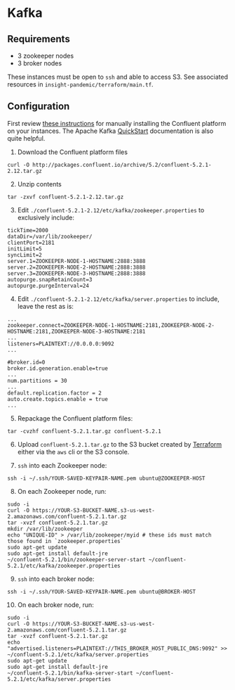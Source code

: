 # Kafka

## Requirements
- 3 zookeeper nodes
- 3 broker nodes

These instances must be open to `ssh` and able to access S3. See associated resources in `insight-pandemic/terraform/main.tf`.

## Configuration
First review [these instructions](https://docs.confluent.io/current/installation/installing_cp/zip-tar.html#prod-kafka-cli-install) for manually installing the Confluent platform on your instances. The Apache Kafka [QuickStart](https://kafka.apache.org/documentation.html#quickstart) documentation is also quite helpful.

1. Download the Confluent platform files

```
curl -O http://packages.confluent.io/archive/5.2/confluent-5.2.1-2.12.tar.gz
```

2. Unzip contents

```
tar -zxvf confluent-5.2.1-2.12.tar.gz
```

3. Edit `./confluent-5.2.1-2.12/etc/kafka/zookeeper.properties` to exclusively include:

```
tickTime=2000
dataDir=/var/lib/zookeeper/
clientPort=2181
initLimit=5
syncLimit=2
server.1=ZOOKEEPER-NODE-1-HOSTNAME:2888:3888
server.2=ZOOKEEPER-NODE-2-HOSTNAME:2888:3888
server.3=ZOOKEEPER-NODE-3-HOSTNAME:2888:3888
autopurge.snapRetainCount=3
autopurge.purgeInterval=24
```

4. Edit `./confluent-5.2.1-2.12/etc/kafka/server.properties` to include, leave the rest as is:

```
...
zookeeper.connect=ZOOKEEPER-NODE-1-HOSTNAME:2181,ZOOKEEPER-NODE-2-HOSTNAME:2181,ZOOKEEPER-NODE-3-HOSTNAME:2181
...
listeners=PLAINTEXT://0.0.0.0:9092
...

#broker.id=0
broker.id.generation.enable=true
...
num.partitions = 30
...
default.replication.factor = 2
auto.create.topics.enable = true
...

```

5. Repackage the Confluent platform files:

```
tar -cvzhf confluent-5.2.1.tar.gz confluent-5.2.1
```


6. Upload `confluent-5.2.1.tar.gz` to the S3 bucket created by [Terraform](../terraform/README.md) either via the `aws` cli or the S3 console.

7. `ssh` into each Zookeeper node:

```
ssh -i ~/.ssh/YOUR-SAVED-KEYPAIR-NAME.pem ubuntu@ZOOKEEPER-HOST
```

8. On each Zookeeper node, run:

```
sudo -i
curl -O https://YOUR-S3-BUCKET-NAME.s3-us-west-2.amazonaws.com/confluent-5.2.1.tar.gz
tar -xvzf confluent-5.2.1.tar.gz
mkdir /var/lib/zookeeper
echo "UNIQUE-ID" > /var/lib/zookeeper/myid # these ids must match those found in `zookeeper.properties`
sudo apt-get update
sudo apt-get install default-jre
~/confluent-5.2.1/bin/zookeeper-server-start ~/confluent-5.2.1/etc/kafka/zookeeper.properties
```

9. `ssh` into each broker node:

```
ssh -i ~/.ssh/YOUR-SAVED-KEYPAIR-NAME.pem ubuntu@BROKER-HOST
```

10. On each broker node, run:

```
sudo -i
curl -O https://YOUR-S3-BUCKET-NAME.s3-us-west-2.amazonaws.com/confluent-5.2.1.tar.gz
tar -xvzf confluent-5.2.1.tar.gz
echo "advertised.listeners=PLAINTEXT://THIS_BROKER_HOST_PUBLIC_DNS:9092" >> ~/confluent-5.2.1/etc/kafka/server.properties
sudo apt-get update
sudo apt-get install default-jre
~/confluent-5.2.1/bin/kafka-server-start ~/confluent-5.2.1/etc/kafka/server.properties
```
